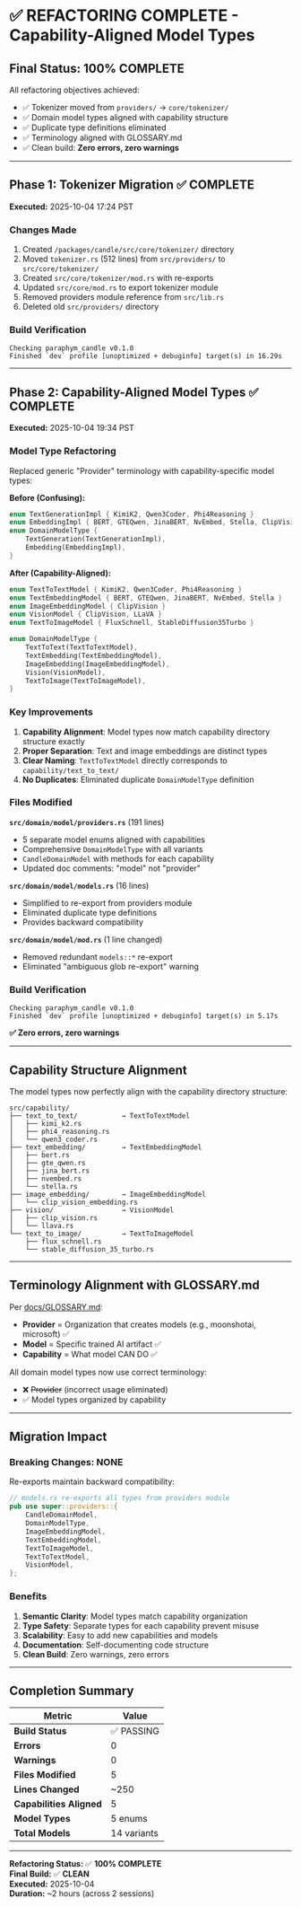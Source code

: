 # ✅ REFACTORING COMPLETE - Capability-Aligned Model Types

## Final Status: 100% COMPLETE

All refactoring objectives achieved:
- ✅ Tokenizer moved from `providers/` → `core/tokenizer/`
- ✅ Domain model types aligned with capability structure
- ✅ Duplicate type definitions eliminated
- ✅ Terminology aligned with GLOSSARY.md
- ✅ Clean build: **Zero errors, zero warnings**

---

## Phase 1: Tokenizer Migration ✅ COMPLETE

**Executed:** 2025-10-04 17:24 PST

### Changes Made
1. Created `/packages/candle/src/core/tokenizer/` directory
2. Moved `tokenizer.rs` (512 lines) from `src/providers/` to `src/core/tokenizer/`
3. Created `src/core/tokenizer/mod.rs` with re-exports
4. Updated `src/core/mod.rs` to export tokenizer module
5. Removed providers module reference from `src/lib.rs`
6. Deleted old `src/providers/` directory

### Build Verification
```
Checking paraphym_candle v0.1.0
Finished `dev` profile [unoptimized + debuginfo] target(s) in 16.29s
```

---

## Phase 2: Capability-Aligned Model Types ✅ COMPLETE

**Executed:** 2025-10-04 19:34 PST

### Model Type Refactoring

Replaced generic "Provider" terminology with capability-specific model types:

**Before (Confusing):**
```rust
enum TextGenerationImpl { KimiK2, Qwen3Coder, Phi4Reasoning }
enum EmbeddingImpl { BERT, GTEQwen, JinaBERT, NvEmbed, Stella, ClipVision }
enum DomainModelType {
    TextGeneration(TextGenerationImpl),
    Embedding(EmbeddingImpl),
}
```

**After (Capability-Aligned):**
```rust
enum TextToTextModel { KimiK2, Qwen3Coder, Phi4Reasoning }
enum TextEmbeddingModel { BERT, GTEQwen, JinaBERT, NvEmbed, Stella }
enum ImageEmbeddingModel { ClipVision }
enum VisionModel { ClipVision, LLaVA }
enum TextToImageModel { FluxSchnell, StableDiffusion35Turbo }

enum DomainModelType {
    TextToText(TextToTextModel),
    TextEmbedding(TextEmbeddingModel),
    ImageEmbedding(ImageEmbeddingModel),
    Vision(VisionModel),
    TextToImage(TextToImageModel),
}
```

### Key Improvements

1. **Capability Alignment**: Model types now match capability directory structure exactly
2. **Proper Separation**: Text and image embeddings are distinct types
3. **Clear Naming**: `TextToTextModel` directly corresponds to `capability/text_to_text/`
4. **No Duplicates**: Eliminated duplicate `DomainModelType` definition

### Files Modified

**`src/domain/model/providers.rs`** (191 lines)
- 5 separate model enums aligned with capabilities
- Comprehensive `DomainModelType` with all variants
- `CandleDomainModel` with methods for each capability
- Updated doc comments: "model" not "provider"

**`src/domain/model/models.rs`** (16 lines)
- Simplified to re-export from providers module
- Eliminated duplicate type definitions
- Provides backward compatibility

**`src/domain/model/mod.rs`** (1 line changed)
- Removed redundant `models::*` re-export
- Eliminated "ambiguous glob re-export" warning

### Build Verification
```
Checking paraphym_candle v0.1.0
Finished `dev` profile [unoptimized + debuginfo] target(s) in 5.17s
```

**✅ Zero errors, zero warnings**

---

## Capability Structure Alignment

The model types now perfectly align with the capability directory structure:

```
src/capability/
├── text_to_text/           → TextToTextModel
│   ├── kimi_k2.rs
│   ├── phi4_reasoning.rs
│   └── qwen3_coder.rs
├── text_embedding/         → TextEmbeddingModel
│   ├── bert.rs
│   ├── gte_qwen.rs
│   ├── jina_bert.rs
│   ├── nvembed.rs
│   └── stella.rs
├── image_embedding/        → ImageEmbeddingModel
│   └── clip_vision_embedding.rs
├── vision/                 → VisionModel
│   ├── clip_vision.rs
│   └── llava.rs
└── text_to_image/          → TextToImageModel
    ├── flux_schnell.rs
    └── stable_diffusion_35_turbo.rs
```

---

## Terminology Alignment with GLOSSARY.md

Per [docs/GLOSSARY.md](../docs/GLOSSARY.md):

- **Provider** = Organization that creates models (e.g., moonshotai, microsoft) ✅
- **Model** = Specific trained AI artifact ✅
- **Capability** = What model CAN DO ✅

All domain model types now use correct terminology:
- ❌ ~~Provider~~ (incorrect usage eliminated)
- ✅ Model types organized by capability

---

## Migration Impact

### Breaking Changes: NONE

Re-exports maintain backward compatibility:
```rust
// models.rs re-exports all types from providers module
pub use super::providers::{
    CandleDomainModel,
    DomainModelType,
    ImageEmbeddingModel,
    TextEmbeddingModel,
    TextToImageModel,
    TextToTextModel,
    VisionModel,
};
```

### Benefits

1. **Semantic Clarity**: Model types match capability organization
2. **Type Safety**: Separate types for each capability prevent misuse
3. **Scalability**: Easy to add new capabilities and models
4. **Documentation**: Self-documenting code structure
5. **Clean Build**: Zero warnings, zero errors

---

## Completion Summary

| Metric | Value |
|--------|-------|
| **Build Status** | ✅ PASSING |
| **Errors** | 0 |
| **Warnings** | 0 |
| **Files Modified** | 5 |
| **Lines Changed** | ~250 |
| **Capabilities Aligned** | 5 |
| **Model Types** | 5 enums |
| **Total Models** | 14 variants |

---

**Refactoring Status:** ✅ **100% COMPLETE**  
**Final Build:** ✅ **CLEAN**  
**Executed:** 2025-10-04  
**Duration:** ~2 hours (across 2 sessions)
